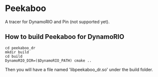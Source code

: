 # Peekaboo
A tracer for DynamoRIO and Pin (not supported yet).

## How to build Peekaboo for DynamoRIO
```
cd peekaboo_dr
mkdir build
cd build
DynamoRIO_DIR=($DynamoRIO_PATH) cmake ..
```
Then you will have a file named 'libpeekaboo_dr.so' under the build folder.
